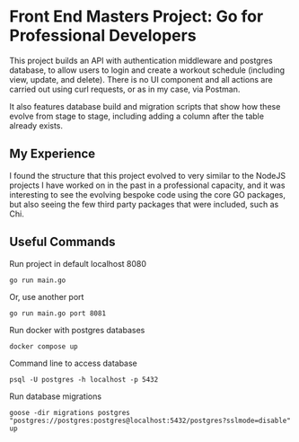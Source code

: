 # Front End Masters Project: Go for Professional Developers

This project builds an API with authentication middleware and postgres database, to allow users to login and create a workout schedule (including view, update, and delete). There is no UI component and all actions are carried out using curl requests, or as in my case, via Postman.

It also features database build and migration scripts that show how these evolve from stage to stage, including adding a column after the table already exists.

## My Experience

I found the structure that this project evolved to very similar to the NodeJS projects I have worked on in the past in a professional capacity, and it was interesting to see the evolving bespoke code using the core GO packages, but also seeing the few third party packages that were included, such as Chi.

## Useful Commands

Run project in default localhost 8080

```
go run main.go
```

Or, use another port

```
go run main.go port 8081
```

Run docker with postgres databases

```
docker compose up
```

Command line to access database

```
psql -U postgres -h localhost -p 5432
```

Run database migrations

```
goose -dir migrations postgres "postgres://postgres:postgres@localhost:5432/postgres?sslmode=disable" up
```
